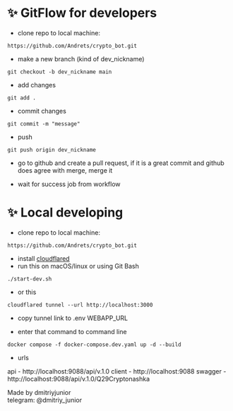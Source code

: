 # ✨ GitFlow for developers

- clone repo to local machine:

```
https://github.com/Andrets/crypto_bot.git
```

- make a new branch (kind of dev_nickname)

```
git checkout -b dev_nickname main
```

- add changes

```
git add .
```

- commit changes

```
git commit -m "message"
```

- push

```
git push origin dev_nickname
```

- go to github and create a pull request, if it is a great commit and github does agree with merge, merge it

- wait for success job from workflow

# ✨ Local developing

- clone repo to local machine:

```
https://github.com/Andrets/crypto_bot.git
```

- install [cloudflared](https://developers.cloudflare.com/cloudflare-one/connections/connect-networks/downloads/)
- run this on macOS/linux or using Git Bash

```
./start-dev.sh
```

- or this

```
cloudflared tunnel --url http://localhost:3000
```

- copy tunnel link to .env WEBAPP_URL

- enter that command to command line

```
docker compose -f docker-compose.dev.yaml up -d --build
```

- urls

api - http://localhost:9088/api/v.1.0
client - http://localhost:9088
swagger - http://localhost:9088/api/v.1.0/Q29Cryptonashka

Made by dmitriyjunior<br/>
telegram: @dmitriy_junior<br/>
